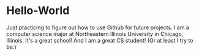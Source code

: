 # Hello-World
Just practicing to figure out how to use Github for future projects.
I am a computer science major at Northeastern Illinois University in Chicago, Illinois.  It's a great school!
And I am a great CS student!  (Or at least I try to be.)
